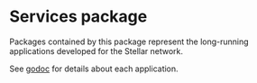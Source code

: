# Services package

Packages contained by this package represent the long-running applications developed for the Stellar network.

See [godoc](https://godoc.org/github.com/ggncnt/go/services) for details about each application.